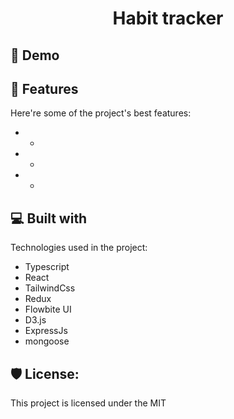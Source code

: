 <h1 align="center" id="title">Habit tracker</h1>

<p id="description"></p>

<h2>🚀 Demo</h2>

<h2>🧐 Features</h2>

Here're some of the project's best features:

- -
- -
- -

<h2>💻 Built with</h2>

Technologies used in the project:

- Typescript
- React
- TailwindCss
- Redux
- Flowbite UI
- D3.js
- ExpressJs
- mongoose

<h2>🛡️ License:</h2>

This project is licensed under the MIT
